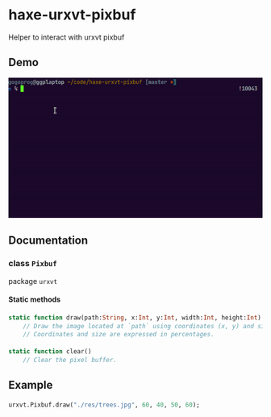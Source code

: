 # haxe-urxvt-pixbuf

Helper to interact with urxvt pixbuf

## Demo

![Image](https://github.com/gogoprog/haxe-urxvt-pixbuf/raw/master/res/demo.gif)

## Documentation

### class `Pixbuf`

package `urxvt`

#### Static methods

```haxe
static function draw(path:String, x:Int, y:Int, width:Int, height:Int)
    // Draw the image located at `path` using coordinates (x, y) and size width*height.
    // Coordinates and size are expressed in percentages.
  
static function clear()
    // Clear the pixel buffer.
```
## Example

```haxe
urxvt.Pixbuf.draw("./res/trees.jpg", 60, 40, 50, 60);
```
